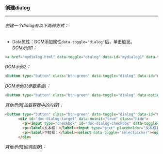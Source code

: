  ### 创建dialog
***
###### 创建一个dialog有以下两种方式：
* Data属性：DOM添加属性<code>data-toggle="dialog"</code>后，单击触发。<br>
 *DOM示例1：*
 ```html
<a href="mydialog.html" data-toggle="dialog" data-id="mydialog1" data-title="我的业务弹窗1">打开dialog</a>
```
*DOM示例2：*
```html
<button type="button" class="btn-green" data-toggle="dialog" data-id="mydialog2" data-url="mydialog.html" data-title="我的业务弹窗2">打开dialog</button>
```
*DOM示例3(参数集合)：*
```html
<button type="button" class="btn-green" data-toggle="dialog" data-options="{id:'mydialog2', url:'doc/dialog/mydialog.html', title:'我的业务弹窗2(参数集合)'}">打开dialog(参数集合)</button>
```
*其他示例[加载容器中的内容]：*
```html
<button type="button" class="btn-green" data-toggle="dialog" data-id="mydialog3" data-target="#doc-dialog-target" data-title="加载容器中的内容">打开dialog</button>
      <div id="doc-dialog-target" data-noinit="true" class="hide">
        <p><input type="checkbox" id="doc-dialog-checkbox" data-toggle="icheck" data-label="测试Checkbox"></p>
        <p><label>文本框：</label><input type="text" placeholder="文本框1" size="25"></p>
        <p><label>下拉框：</label><select data-toggle="selectpicker"><option value="1">选项一</option><option value="2">选项二</option></select></p>
      </div>
```
*其他示例[回调函数]：*
      <script type="text/javascript">
        function doc_dialog_onLoad($dialog) {
            $dialog.alertmsg('info', 'onLoad回调：不填写工号是不能关闭本弹窗的。')
        }
        function doc_dialog_beforeClose($dialog) {
            var code = $dialog.find('#doc-dialog-code').val()

            if (code) return true
            $dialog.alertmsg('error', 'beforeClose回调：关闭弹窗前请先填入你的工号。')
            return false
        }
        function doc_dialog_onClose() {
            $(this).alertmsg('info', 'onClose回调：你刚刚关闭了一个dialog。')
        }
       </script>
       <button type="button" class="btn-green" data-toggle="dialog" data-id="mydialog4" data-target="#doc-dialog-target-callback" data-title="回调函数示例" data-on-load="doc_dialog_onLoad" data-before-close="doc_dialog_beforeClose" data-on-close="doc_dialog_onClose">打开dialog</button>
        <div id="doc-dialog-target-callback" data-noinit="true" class="hide">
            <div class="text-center">
                <h3>dialog回调函数示例</h3>
                <hr>
                <p><label>工号：</label><input type="text" name="code" id="doc-dialog-code"></p>
            </div>
        </div>
* jQuery API：

  *jQuery示例：*本例完整代码

      <script type="text/javascript">
        function openMydialog(obj) {
            $(obj).dialog({id:'mydialog', url:'doc/dialog/mydialog.html', title:'我的业务弹窗'});
        }
      </script>
      <button type="button" class="btn-default" onclick="openMydialog(this)">打开dialog</button>
*jQuery方法代码：*

      $(selector).dialog(options)
**取得当前dialog的容器**：`$.CurrentDialog`

### dialog参数、方法及事件
***
* 本节介绍dialog组件的参数、方法及事件。
#### 参数（options）
* DOM方式初始化dialog的，推荐使用集合属性`data-options`定义参数，如果使用`data属性`定义参数，注意转换成对应的名称，参见[data属性](../datashu_xing.md)一节。

| 名称 | 类型 | 默认值 | 描述 |
| -- | -- | -- | -- |
| id | string | dialog | [必选] 弹窗的ID，如果指定重复，将覆盖现有的ID相同弹窗。 |
| title | string | New Dialog | [可选] 弹窗打开后显示的名称，可从data-title属性获取或直接获取触发DOM的text值。 |
| url | string | undefined | [可选] <code>url参数或target参数必选一项</code> <span class="badge"><i>D-Url</i></span> 请求数据的url，a链接触发时可以将url定义在href属性。 |
| type | string | GET | [可选] Http请求方式，可选‘GET/POST’。 |
| data | object | {} | [可选] 请求url时，需要发送的data数据。 |
| loadingmask | boolean | true | [可选] ajax请求时是否显示数据加载遮罩。 |
| width | int | 500 | [可选] 弹窗的宽度。 |
| height | int | 300 | [可选] 弹窗的高度。 |
| max | boolean | false | [可选] 打开弹窗时直接最大化。 |
| mask | boolean | false | [可选] 是否模态窗口。 |
| resizable | boolean | true | [可选] 可以调整弹窗的大小。 |
| drawable | boolean | true | [可选] 可以拖动弹窗。 |
| maxable | boolean | true | [可选] 是否显示最大化按钮。 |
| minable | minable | true | [可选] 是否显示最小化按钮（模态弹窗无效）。 |
| target | selector | null | [可选] 从指定的jQuery容器中加载内容到dialog，请为该容器添加属性`data-noinit="true"`以阻止容器中的内容提前初始化，为容器添加Class[`hide`]以隐藏待加载内容。 |
| fresh | boolean | false | [可选] 是否保持该dialog的新生状态，表现在重复打开该dialog时，是否重新载入内容。 |
| reloadWarn | string | null | [可选] 当准备在已存在的dialog上加载内容时的确认提示信息。 |
| onLoad | function($dialog) | null | [可选] dialog加载完成后的事件回调，回调函数的参数<code>$dialog</code>为该dialog的jQuery对象。 |
| beforeClose | function($dialog) | null | [可选] <b>返回值: boolean</b>。 dialog关闭前的事件回调，返回true则关闭，返回false不关闭。 |
| onClose | function() | null | [可选] dialog关闭后的事件回调。 |
#### 方法

| 方法名 | 参数类型 | 参数说明 | 描述 |
| -- | -- | -- | -- |
| switchDialog | string | dialog ID | 切换到某个弹窗(模态弹窗无效)。 |
| refresh(id) | string | dialog ID | 刷新某个弹窗。 |
| reloadFlag(tabids) | string | 一个或多个标签ID，多个ID以`,`分隔 | 为某(几)个标签设定重载标记(当切换到该标签时重新载入)。 |
| reload(options) | object | 同dialog默认参数 | 重新载入某个弹窗，如果未指定ID，则默认重载入当前弹窗。 |
| close(id) | string | dialog ID | 关闭某个弹窗。 |
| closeCurrent() | -- | -- | 关闭当前弹窗。 |
#### 事件

| 事件名称 | 中文说明 | 描述 |
| -- | -- | -- |
| bjui.beforeLoadDialog | 载入dialog内容前事件 | 监听该事件，可以在载入dialog内容前进行相关操作。 |
| bjui.beforeCloseDialog | 关闭dialog前事件 | 监听该事件，可以在关闭dialog前进行相关操作。 |
* 这样监听dialog的事件：
      $(document).on('bjui.beforeLoadDialog', function(e) {
          var $dialog = $(e.target)
          // do something...
      })
